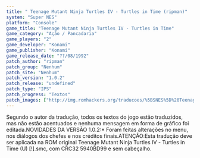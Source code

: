 ```yaml
---
title: " Teenage Mutant Ninja Turtles IV - Turtles in Time (ripman)"
system: "Super NES"
platform: "Console"
game_title: "Teenage Mutant Ninja Turtles IV - Turtles in Time"
game_category: "Ação / Pancadaria"
game_players: "2"
game_developer: "Konami"
game_publisher: "Konami"
game_release_date: "??/08/1992"
patch_author: "ripman"
patch_group: "Nenhum"
patch_site: "Nenhum"
patch_version: "1.0.2"
patch_release: "undefined"
patch_type: "IPS"
patch_progress: "Textos"
patch_images: ["http://img.romhackers.org/traducoes/%5BSNES%5D%20Teenage%20Mutant%20Ninja%20Turtles%20IV%20-%20Turtles%20in%20Time%20-%20ripman%20-%201.png","http://img.romhackers.org/traducoes/%5BSNES%5D%20Teenage%20Mutant%20Ninja%20Turtles%20IV%20-%20Turtles%20in%20Time%20-%20ripman%20-%202.png","http://img.romhackers.org/traducoes/%5BSNES%5D%20Teenage%20Mutant%20Ninja%20Turtles%20IV%20-%20Turtles%20in%20Time%20-%20ripman%20-%203.png"]
---
```

Segundo o autor da tradução, todos os textos do jogo estão traduzidos, mas não estão acentuados e nenhuma mensagem em forma de gráfico foi editada.NOVIDADES DA VERSÃO 1.0.2:* Foram feitas alterações no menu, nos diálogos dos chefes e nos créditos finais.ATENÇÃO:Esta tradução deve ser aplicada na ROM original Teenage Mutant Ninja Turtles IV - Turtles in Time (U) [!].smc, com CRC32 5940BD99 e sem cabeçalho.